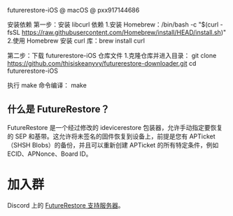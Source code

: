 futurerestore-iOS @ macOS @ pxx917144686

安装依赖
第一步：安装 libcurl 依赖
1.安装 Homebrew：/bin/bash -c "$(curl -fsSL https://raw.githubusercontent.com/Homebrew/install/HEAD/install.sh)"
2.使用 Homebrew 安装 curl 库：brew install curl


第二步：下载 futurerestore-iOS 仓库文件
1.克隆仓库并进入目录：
git clone https://github.com/thisiskeanyvy/futurerestore-downloader.git
cd futurerestore-iOS

执行 make 命令编译：
make






## 什么是 FutureRestore？
FutureRestore 是一个经过修改的 idevicerestore 包装器，允许手动指定要恢复的 SEP 和基带。这允许将未签名的固件恢复到设备上，前提是您有 APTicket（SHSH Blobs）的备份，并且可以重新创建 APTicket 的所有特定条件，例如 ECID、APNonce、Board ID。

# 加入群

Discord 上的 [FutureRestore 支持服务器](https://discord.com/invite/96wCSnwYVX)。
